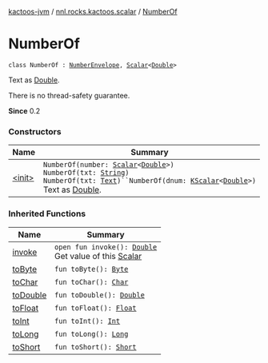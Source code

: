 [kactoos-jvm](../../index.md) / [nnl.rocks.kactoos.scalar](../index.md) / [NumberOf](./index.md)

# NumberOf

`class NumberOf : `[`NumberEnvelope`](../-number-envelope/index.md)`, `[`Scalar`](../../nnl.rocks.kactoos/-scalar/index.md)`<`[`Double`](https://kotlinlang.org/api/latest/jvm/stdlib/kotlin/-double/index.html)`>`

Text as [Double](https://kotlinlang.org/api/latest/jvm/stdlib/kotlin/-double/index.html).

There is no thread-safety guarantee.

**Since**
0.2

### Constructors

| Name | Summary |
|---|---|
| [&lt;init&gt;](-init-.md) | `NumberOf(number: `[`Scalar`](../../nnl.rocks.kactoos/-scalar/index.md)`<`[`Double`](https://kotlinlang.org/api/latest/jvm/stdlib/kotlin/-double/index.html)`>)`<br>`NumberOf(txt: `[`String`](https://kotlinlang.org/api/latest/jvm/stdlib/kotlin/-string/index.html)`)`<br>`NumberOf(txt: `[`Text`](../../nnl.rocks.kactoos/-text/index.md)`)``NumberOf(dnum: `[`KScalar`](../../nnl.rocks.kactoos/-k-scalar.md)`<`[`Double`](https://kotlinlang.org/api/latest/jvm/stdlib/kotlin/-double/index.html)`>)`<br>Text as [Double](https://kotlinlang.org/api/latest/jvm/stdlib/kotlin/-double/index.html). |

### Inherited Functions

| Name | Summary |
|---|---|
| [invoke](../-number-envelope/invoke.md) | `open fun invoke(): `[`Double`](https://kotlinlang.org/api/latest/jvm/stdlib/kotlin/-double/index.html)<br>Get value of this [Scalar](../../nnl.rocks.kactoos/-scalar/index.md) |
| [toByte](../-number-envelope/to-byte.md) | `fun toByte(): `[`Byte`](https://kotlinlang.org/api/latest/jvm/stdlib/kotlin/-byte/index.html) |
| [toChar](../-number-envelope/to-char.md) | `fun toChar(): `[`Char`](https://kotlinlang.org/api/latest/jvm/stdlib/kotlin/-char/index.html) |
| [toDouble](../-number-envelope/to-double.md) | `fun toDouble(): `[`Double`](https://kotlinlang.org/api/latest/jvm/stdlib/kotlin/-double/index.html) |
| [toFloat](../-number-envelope/to-float.md) | `fun toFloat(): `[`Float`](https://kotlinlang.org/api/latest/jvm/stdlib/kotlin/-float/index.html) |
| [toInt](../-number-envelope/to-int.md) | `fun toInt(): `[`Int`](https://kotlinlang.org/api/latest/jvm/stdlib/kotlin/-int/index.html) |
| [toLong](../-number-envelope/to-long.md) | `fun toLong(): `[`Long`](https://kotlinlang.org/api/latest/jvm/stdlib/kotlin/-long/index.html) |
| [toShort](../-number-envelope/to-short.md) | `fun toShort(): `[`Short`](https://kotlinlang.org/api/latest/jvm/stdlib/kotlin/-short/index.html) |
